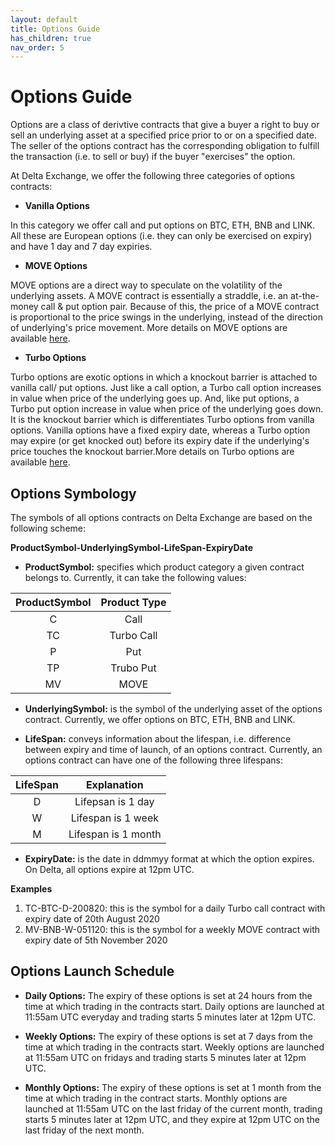 ```yaml
---
layout: default
title: Options Guide
has_children: true
nav_order: 5
---
```


# Options Guide
Options are a class of derivtive contracts that give a buyer a right to buy or sell an underlying asset at a specified price prior to or on a specified date. The seller of the options contract has the corresponding obligation to fulfill the transaction (i.e. to sell or buy) if the buyer "exercises" the option.

At Delta Exchange, we offer the following three categories of options contracts:

- **Vanilla Options**

 In this category we offer call and put options on BTC, ETH, BNB and LINK. All these are European options (i.e. they can only be exercised on expiry) and have 1 day and 7 day expiries.

- **MOVE Options**

MOVE options are a direct way to speculate on the volatility of the underlying assets. A MOVE contract is essentially a straddle, i.e. an at-the-money call & put option pair. Because of this, the price of a MOVE contract is proportional to the price swings in the underlying, instead of the direction of underlying's price movement. More details on MOVE options are available [here]({{site.baseurl}}/docs/tutorials/move-contracts).

- **Turbo Options**

Turbo options are exotic options in which a knockout barrier is attached to vanilla call/ put options. Just like a call option, a Turbo call option increases in value when price of the underlying goes up. And, like put options, a Turbo put option increase in value when price of the underlying goes down. It is the knockout barrier which is differentiates Turbo options from vanilla options. Vanilla options have a fixed expiry date, whereas a Turbo option may expire (or get knocked out) before its expiry date if the underlying's price touches the knockout barrier.More details on Turbo options are available [here]({{site.baseurl}}/docs/tutorials/turbo-options).

## Options Symbology

The symbols of all options contracts on Delta Exchange are based on the following scheme: 

**ProductSymbol-UnderlyingSymbol-LifeSpan-ExpiryDate**

- **ProductSymbol:** specifies which product category a given contract belongs to. Currently, it can take the following values:

| ProductSymbol | Product Type 	| 
|:---------:| :------------:| 
|    C    	|     Call    	   |     
|    TC    	|     Turbo Call   |       
|    P   	|     Put          |  
|   TP   	|     Trubo Put    | 
|   MV   	|     MOVE         | 

- **UnderlyingSymbol:** is the symbol of the underlying asset of the options contract. Currently, we offer options on BTC, ETH, BNB and LINK.

- **LifeSpan:** conveys information about the lifespan, i.e. difference between expiry and time of launch, of an options contract. Currently, an options contract can have one of the following three lifespans:

| LifeSpan | Explanation 	| 
|:---------:| :------------:| 
|    D    	|     Lifepsan is 1 day  |     
|    W   	|     Lifespan is 1 week   |       
|    M  	|     Lifespan is 1 month  |  


- **ExpiryDate:** is the date in ddmmyy format at which the option expires. On Delta, all options expire at 12pm UTC.

**Examples**

1. TC-BTC-D-200820: this is the symbol for a daily Turbo call contract with expiry date of 20th August 2020
2. MV-BNB-W-051120: this is the symbol for a weekly MOVE contract with expiry date of 5th November 2020


## Options Launch Schedule

- **Daily Options:** The expiry of these options is set at 24 hours from the time at which trading in the contracts start. Daily options are launched at 11:55am UTC everyday and trading starts 5 minutes later at 12pm UTC.

- **Weekly Options:** The expiry of these options is set at 7 days from the time at which trading in the contracts start. Weekly options are launched at 11:55am UTC on fridays and trading starts 5 minutes later at 12pm UTC.

- **Monthly Options:** The expiry of these options is set at 1 month from the time at which trading in the contract starts. Monthly options are launched at 11:55am UTC on the last friday of the current month, trading starts 5 minutes later at 12pm UTC, and they expire at 12pm UTC on the last friday of the next month.


